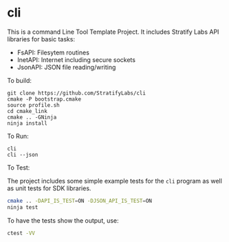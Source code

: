 # cli

This is a command Line Tool Template Project. It includes Stratify Labs API libraries for basic tasks:

- FsAPI: Filesytem routines
- InetAPI: Internet including secure sockets
- JsonAPI: JSON file reading/writing

To build:

```
git clone https://github.com/StratifyLabs/cli
cmake -P bootstrap.cmake
source profile.sh
cd cmake_link
cmake .. -GNinja
ninja install
```

To Run:

```
cli
cli --json
```

To Test:

The project includes some simple example tests for the `cli` program as well as
unit tests for SDK libraries.

```bash
cmake .. -DAPI_IS_TEST=ON -DJSON_API_IS_TEST=ON
ninja test
```

To have the tests show the output, use:

```bash
ctest -VV
```